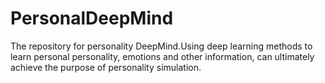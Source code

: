 # PersonalDeepMind
The repository for personality DeepMind.Using deep learning methods to learn personal personality, emotions and other information, can ultimately achieve the purpose of personality simulation.
